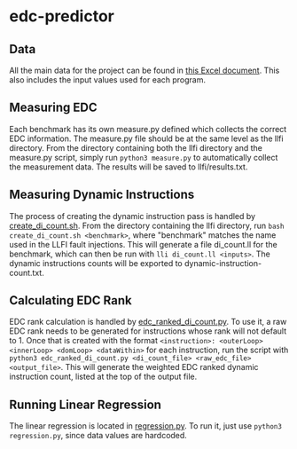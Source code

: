 # edc-predictor

## Data
All the main data for the project can be found in [this Excel document](https://github.com/sten-bone/edc-predictor/blob/main/EDC%20Benchmarks.xlsx). This also includes the input values used for each program.

## Measuring EDC
Each benchmark has its own measure.py defined which collects the correct EDC information. The measure.py file should be at the same level as the llfi directory. From the directory containing both the llfi directory and the measure.py script, simply run ```python3 measure.py``` to automatically collect the measurement data. The results will be saved to llfi/results.txt.

## Measuring Dynamic Instructions
The process of creating the dynamic instruction pass is handled by [create_di_count.sh](https://github.com/sten-bone/edc-predictor/blob/main/benchmarks/create_di_count.sh). From the directory containing the llfi directory, run ```bash create_di_count.sh <benchmark>```, where "benchmark" matches the name used in the LLFI fault injections. This will generate a file di_count.ll for the benchmark, which can then be run with ```lli di_count.ll <inputs>```. The dynamic instructions counts will be exported to dynamic-instruction-count.txt.

## Calculating EDC Rank
EDC rank calculation is handled by [edc_ranked_di_count.py](https://github.com/sten-bone/edc-predictor/blob/main/edc_ranked_di_count.py). To use it, a raw EDC rank needs to be generated for instructions whose rank will not default to 1. Once that is created with the format ```<instruction>: <outerLoop> <innerLoop> <domLoop> <dataWithin>``` for each instruction, run the script with ```python3 edc_ranked_di_count.py <di_count_file> <raw_edc_file> <output_file>```. This will generate the weighted EDC ranked dynamic instruction count, listed at the top of the output file.
  
## Running Linear Regression
The linear regression is located in [regression.py](https://github.com/sten-bone/edc-predictor/blob/main/regression.py). To run it, just use ```python3 regression.py```, since data values are hardcoded.
